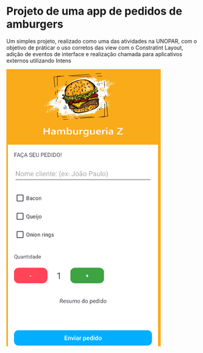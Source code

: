 # Projeto de uma app de pedidos de amburgers

Um simples projeto, realizado como uma das atividades na UNOPAR, com o objetivo de práticar o uso corretos das view com o Constratint Layout, adição de eventos de interface e realização chamada para aplicativos externos utilizando Intens

![app rodando](https://github.com/AgaciMario/HamburgueriaZ/blob/main/ProjectImgs/App.png)
